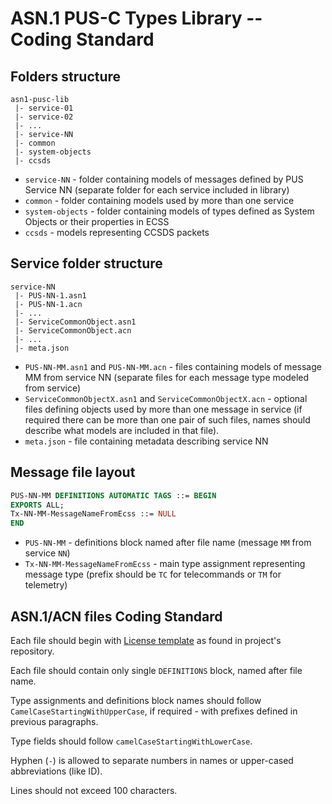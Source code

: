 ASN.1 PUS-C Types Library -- Coding Standard
============================================

## Folders structure
```
asn1-pusc-lib
 |- service-01
 |- service-02
 |- ...
 |- service-NN
 |- common
 |- system-objects
 |- ccsds
```

* `service-NN` - folder containing models of messages defined by PUS Service NN
                 (separate folder for each service included in library)
* `common` - folder containing models used by more than one service
* `system-objects` - folder containing models of types defined as System Objects
                     or their properties in ECSS
* `ccsds` - models representing CCSDS packets

## Service folder structure
```
service-NN
 |- PUS-NN-1.asn1
 |- PUS-NN-1.acn
 |- ...
 |- ServiceCommonObject.asn1
 |- ServiceCommonObject.acn
 |- ...
 |- meta.json
```

* `PUS-NN-MM.asn1` and `PUS-NN-MM.acn` - files containing models of message MM from service NN
                                         (separate files for each message type modeled from service)
* `ServiceCommonObjectX.asn1` and `ServiceCommonObjectX.acn` - optional files defining objects
                                      used by more than one message in service
                                      (if required there can be more than one pair of such files,
                                      names should describe what models are included in that file).
* `meta.json` - file containing metadata describing service NN

## Message file layout
```asn1
PUS-NN-MM DEFINITIONS AUTOMATIC TAGS ::= BEGIN
EXPORTS ALL;
Tx-NN-MM-MessageNameFromEcss ::= NULL
END
```

* `PUS-NN-MM` - definitions block named after file name (message `MM` from service `NN`)
* `Tx-NN-MM-MessageNameFromEcss` - main type assignment representing message type
                                   (prefix should be `TC` for telecommands or `TM` for telemetry)

## ASN.1/ACN files Coding Standard
Each file should begin with
[License template](https://github.com/n7space/asn1-pusc-lib/blob/master/license-template.txt)
as found in project's repository.

Each file should contain only single `DEFINITIONS` block, named after file name.

Type assignments and definitions block names should follow `CamelCaseStartingWithUpperCase`,
if required - with prefixes defined in previous paragraphs.

Type fields should follow `camelCaseStartingWithLowerCase`.

Hyphen (`-`) is allowed to separate numbers in names or upper-cased abbreviations (like ID).

Lines should not exceed 100 characters.